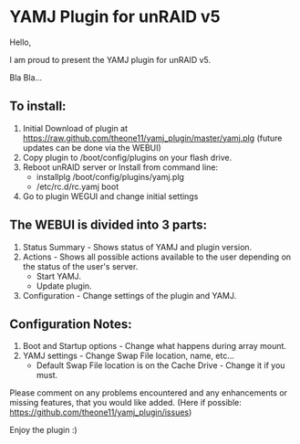 YAMJ Plugin for unRAID v5
=========================

Hello,

I am proud to present the YAMJ plugin for unRAID v5.

Bla Bla...

To install:
-----------
1. Initial Download of plugin at https://raw.github.com/theone11/yamj_plugin/master/yamj.plg (future updates can be done via the WEBUI)
2. Copy plugin to /boot/config/plugins on your flash drive.
3. Reboot unRAID server or Install from command line:
   - installplg /boot/config/plugins/yamj.plg
   - /etc/rc.d/rc.yamj boot
4. Go to plugin WEGUI and change initial settings

The WEBUI is divided into 3 parts:
----------------------------------
1. Status Summary - Shows status of YAMJ and plugin version.
2. Actions - Shows all possible actions available to the user depending on the status of the user's server.
   - Start YAMJ.
   - Update plugin.
3. Configuration - Change settings of the plugin and YAMJ.

Configuration Notes:
--------------------
1. Boot and Startup options - Change what happens during array mount.
2. YAMJ settings - Change Swap File location, name, etc...
   - Default Swap File location is on the Cache Drive - Change it if you must.

Please comment on any problems encountered and any enhancements or missing features, that you would like added.
(Here if possible: https://github.com/theone11/yamj_plugin/issues)

Enjoy the plugin  :)

